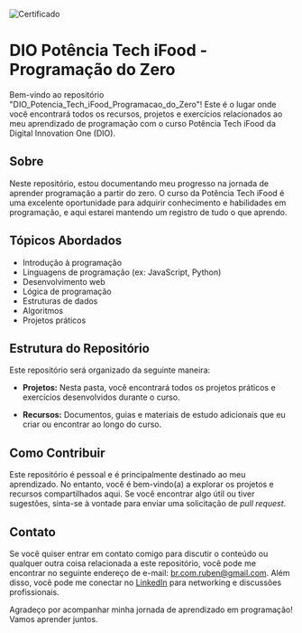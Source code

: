 
![Certificado](https://github.com/rubengyn/courses_dio-me_course_programacao_do_zero/assets/17937736/2aad8a5d-5be6-4880-949b-ec05f738b36d)

# DIO Potência Tech iFood - Programação do Zero

Bem-vindo ao repositório "DIO_Potencia_Tech_iFood_Programacao_do_Zero"! Este é o lugar onde você encontrará todos os recursos, projetos e exercícios relacionados ao meu aprendizado de programação com o curso Potência Tech iFood da Digital Innovation One (DIO).

## Sobre

Neste repositório, estou documentando meu progresso na jornada de aprender programação a partir do zero. O curso da Potência Tech iFood é uma excelente oportunidade para adquirir conhecimento e habilidades em programação, e aqui estarei mantendo um registro de tudo o que aprendo.

## Tópicos Abordados

- Introdução à programação
- Linguagens de programação (ex: JavaScript, Python)
- Desenvolvimento web
- Lógica de programação
- Estruturas de dados
- Algoritmos
- Projetos práticos

## Estrutura do Repositório

Este repositório será organizado da seguinte maneira:

- **Projetos:** Nesta pasta, você encontrará todos os projetos práticos e exercícios desenvolvidos durante o curso.

- **Recursos:** Documentos, guias e materiais de estudo adicionais que eu criar ou encontrar ao longo do curso.

## Como Contribuir

Este repositório é pessoal e é principalmente destinado ao meu aprendizado. No entanto, você é bem-vindo(a) a explorar os projetos e recursos compartilhados aqui. Se você encontrar algo útil ou tiver sugestões, sinta-se à vontade para enviar uma solicitação de *pull request*.

## Contato

Se você quiser entrar em contato comigo para discutir o conteúdo ou qualquer outra coisa relacionada a este repositório, você pode me encontrar no seguinte endereço de e-mail: [br.com.ruben@gmail.com](br.com.ruben@gmail.com). Além disso, você pode me conectar no [LinkedIn](https://www.linkedin.com/in/ruben-com-br/) para networking e discussões profissionais.

Agradeço por acompanhar minha jornada de aprendizado em programação! Vamos aprender juntos.
